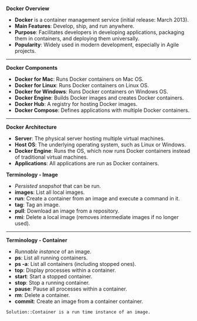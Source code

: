 **Docker Overview**

- **Docker** is a container management service (initial release: March 2013).
- **Main Features**: Develop, ship, and run anywhere.
- **Purpose**: Facilitates developers in developing applications, packaging them in containers, and deploying them universally.
- **Popularity**: Widely used in modern development, especially in Agile projects.

---

**Docker Components**

- **Docker for Mac**: Runs Docker containers on Mac OS.
- **Docker for Linux**: Runs Docker containers on Linux OS.
- **Docker for Windows**: Runs Docker containers on Windows OS.
- **Docker Engine**: Builds Docker images and creates Docker containers.
- **Docker Hub**: A registry for hosting Docker images.
- **Docker Compose**: Defines applications with multiple Docker containers.


---

**Docker Architecture**

- **Server**: The physical server hosting multiple virtual machines.
- **Host OS**: The underlying operating system, such as Linux or Windows.
- **Docker Engine**: Runs the OS, which now runs Docker containers instead of traditional virtual machines.
- **Applications**: All applications are run as Docker containers.


**Terminology - Image**

- *Persisted snapshot* that can be run.
- **images**: List all local images.
- **run**: Create a container from an image and execute a command in it.
- **tag**: Tag an image.
- **pull**: Download an image from a repository.
- **rmi**: Delete a local image (removes intermediate images if no longer used).

---


**Terminology - Container**

- *Runnable instance* of an image.
- **ps**: List all running containers.
- **ps -a**: List all containers (including stopped ones).
- **top**: Display processes within a container.
- **start**: Start a stopped container.
- **stop**: Stop a running container.
- **pause**: Pause all processes within a container.
- **rm**: Delete a container.
- **commit**: Create an image from a container container.



`Solution::Container is a run time instance of an image.`